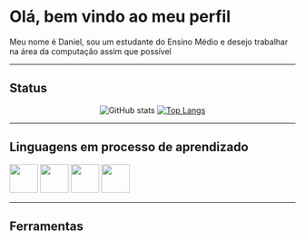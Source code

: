 # Olá, bem vindo ao meu perfil

Meu nome é Daniel, sou um estudante do Ensino Médio e desejo trabalhar na área da computação assim que       possível

---

## Status

<center>

![GitHub stats](https://github-readme-stats.vercel.app/api?username=dan0154&show_icons=true&theme=transparent)
[![Top Langs](https://github-readme-stats.vercel.app/api/top-langs/?username=dan0154&theme=transparent)](https://github.com/dan0154/github-readme-stats)

</center>

---

## Linguagens em processo de aprendizado

<img src = "https://www.vectorlogo.zone/logos/javascript/javascript-icon.svg" width = 50px/>
<img src = "https://www.vectorlogo.zone/logos/w3_html5/w3_html5-icon.svg" width = 50px/>
<img src = "https://www.vectorlogo.zone/logos/w3_css/w3_css-icon.svg" width = 50px/>

<img src = "https://www.vectorlogo.zone/logos/python/python-icon.svg" width = 50px/>

---

## Ferramentas
